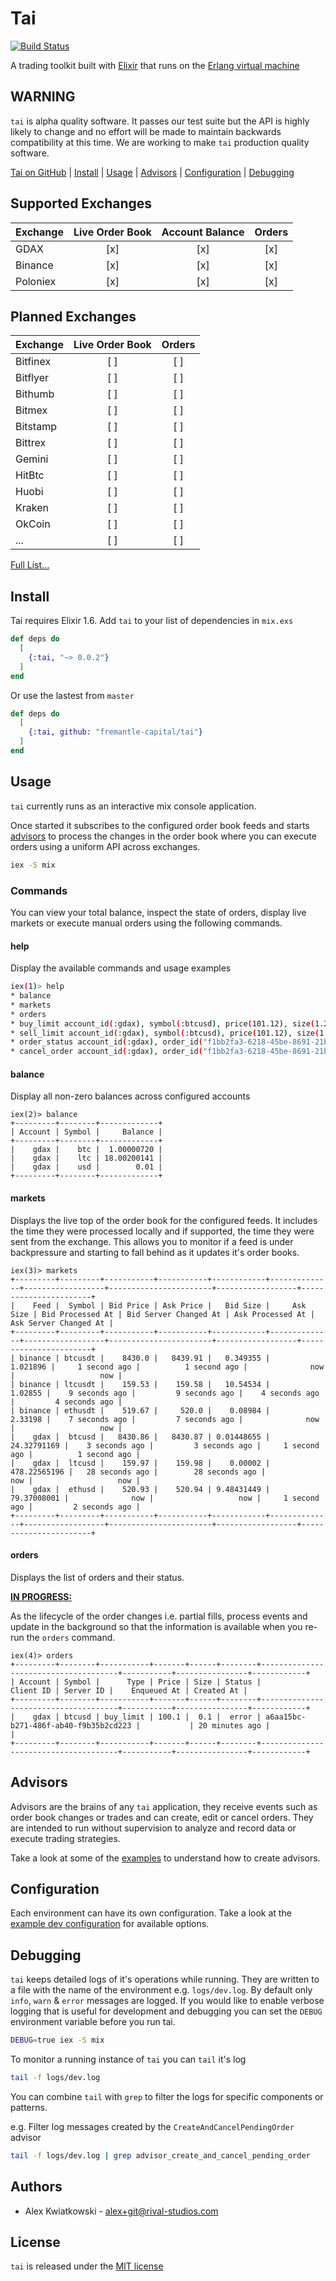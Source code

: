 # Tai
[![Build Status](https://circleci.com/gh/fremantle-capital/tai.png)](https://circleci.com/gh/fremantle-capital/tai)

A trading toolkit built with [Elixir](https://elixir-lang.org/) that runs on the [Erlang virtual machine](http://erlang.org/faq/implementations.html)

## WARNING

`tai` is alpha quality software. It passes our test suite but the API is highly 
likely to change and no effort will be made to maintain backwards compatibility at this time.
We are working to make `tai` production quality software.

[Tai on GitHub](https://github.com/fremantle-capital/tai) | [Install](#install) | [Usage](#usage) | [Advisors](#advisors) | [Configuration](#configuration) | [Debugging](#debugging)


## Supported Exchanges

| Exchange       | Live Order Book  | Account Balance | Orders |
|----------------|:---:|:---:|:---:|
| GDAX           | [x] | [x] | [x] |
| Binance        | [x] | [x] | [x] |
| Poloniex       | [x] | [x] | [x] |

## Planned Exchanges

| Exchange       | Live Order Book  | Orders |
|----------------|:----:|:--------------:|
| Bitfinex           | [ ] | [ ] |
| Bitflyer           | [ ] | [ ] |
| Bithumb            | [ ] | [ ] |
| Bitmex             | [ ] | [ ] |
| Bitstamp           | [ ] | [ ] |
| Bittrex            | [ ] | [ ] |
| Gemini             | [ ] | [ ] |
| HitBtc             | [ ] | [ ] |
| Huobi              | [ ] | [ ] |
| Kraken             | [ ] | [ ] |
| OkCoin             | [ ] | [ ] |
| ...                | [ ] | [ ] |

[Full List...](./PLANNED_EXCHANGES.md)

## Install

Tai requires Elixir 1.6. Add `tai` to your list of dependencies in `mix.exs`

```elixir
def deps do
  [
    {:tai, "~> 0.0.2"}
  ]
end
```

Or use the lastest from `master`

```elixir
def deps do
  [
    {:tai, github: "fremantle-capital/tai"}
  ]
end
```

## Usage

`tai` currently runs as an interactive mix console application.

Once started it subscribes to the configured order book feeds and starts 
[advisors](#advisors) to process the changes in the order book where you can 
execute orders using a uniform API across exchanges.

```bash
iex -S mix
```

### Commands

You can view your total balance, inspect the state of orders, display live markets 
or execute manual orders using the following commands.

#### help

Display the available commands and usage examples

```bash
iex(1)> help
* balance
* markets
* orders
* buy_limit account_id(:gdax), symbol(:btcusd), price(101.12), size(1.2)
* sell_limit account_id(:gdax), symbol(:btcusd), price(101.12), size(1.2)
* order_status account_id(:gdax), order_id("f1bb2fa3-6218-45be-8691-21b98157f25a")
* cancel_order account_id(:gdax), order_id("f1bb2fa3-6218-45be-8691-21b98157f25a")
```

#### balance

Display all non-zero balances across configured accounts


```
iex(2)> balance
+---------+--------+-------------+
| Account | Symbol |     Balance |
+---------+--------+-------------+
|    gdax |    btc |  1.00000720 |
|    gdax |    ltc | 18.00200141 |
|    gdax |    usd |        0.01 |
+---------+--------+-------------+
```

#### markets

Displays the live top of the order book for the configured feeds. It includes 
the time they were processed locally and if supported, the time they were sent 
from the exchange. This allows you to monitor if a feed is under backpressure and
starting to fall behind as it updates it's order books.

```
iex(3)> markets
+---------+---------+-----------+-----------+------------+--------------+------------------+-----------------------+------------------+-----------------------+
|    Feed |  Symbol | Bid Price | Ask Price |   Bid Size |     Ask Size | Bid Processed At | Bid Server Changed At | Ask Processed At | Ask Server Changed At |
+---------+---------+-----------+-----------+------------+--------------+------------------+-----------------------+------------------+-----------------------+
| binance | btcusdt |    8430.0 |   8439.91 |   0.349355 |     1.021896 |     1 second ago |          1 second ago |              now |                   now |
| binance | ltcusdt |    159.53 |    159.58 |   10.54534 |      1.02855 |    9 seconds ago |         9 seconds ago |    4 seconds ago |         4 seconds ago |
| binance | ethusdt |    519.67 |     520.0 |    0.08984 |      2.33198 |    7 seconds ago |         7 seconds ago |              now |                   now |
|    gdax |  btcusd |   8430.86 |   8430.87 | 0.01448655 |  24.32791169 |    3 seconds ago |         3 seconds ago |     1 second ago |          1 second ago |
|    gdax |  ltcusd |    159.97 |    159.98 |    0.00002 | 478.22565196 |   28 seconds ago |        28 seconds ago |              now |                   now |
|    gdax |  ethusd |    520.93 |    520.94 | 9.48431449 |  79.37008001 |              now |                   now |     1 second ago |         2 seconds ago |
+---------+---------+-----------+-----------+------------+--------------+------------------+-----------------------+------------------+-----------------------+
```

#### orders

Displays the list of orders and their status.

**[IN PROGRESS:](https://github.com/fremantle-capital/tai/tree/order-feed-spike)**

As the lifecycle of the order changes i.e. partial fills, process events and 
update in the background so that the information is available when you re-run 
the `orders` command.

```
iex(4)> orders
+---------+--------+-----------+-------+------+--------+--------------------------------------+-----------+----------------+------------+
| Account | Symbol |      Type | Price | Size | Status |                            Client ID | Server ID |    Enqueued At | Created At |
+---------+--------+-----------+-------+------+--------+--------------------------------------+-----------+----------------+------------+
|    gdax | btcusd | buy_limit | 100.1 |  0.1 |  error | a6aa15bc-b271-486f-ab40-f9b35b2cd223 |           | 20 minutes ago |            |
+---------+--------+-----------+-------+------+--------+--------------------------------------+-----------+----------------+------------+
```

## Advisors

Advisors are the brains of any `tai` application, they receive events such 
as order book changes or trades and can create, edit or cancel orders. They 
are intended to run without supervision to analyze and record data or execute 
trading strategies.

Take a look at some of the [examples](./examples/advisors) to understand how to create advisors.

## Configuration

Each environment can have its own configuration. Take a look at the [example dev configuration](config/dev.exs.example) 
for available options.

## Debugging

`tai` keeps detailed logs of it's operations while running. They are written to a file with the name of the environment e.g. `logs/dev.log`. By default only `info`, `warn` & `error` messages are logged. If you would like to enable verbose logging that is useful for development and debugging you can set the `DEBUG` environment variable before you run tai.

```bash
DEBUG=true iex -S mix
```

To monitor a running instance of `tai` you can `tail` it's log

```bash
tail -f logs/dev.log
```

You can combine `tail` with `grep` to filter the logs for specific components or patterns. 

e.g. Filter log messages created by the `CreateAndCancelPendingOrder` advisor

```bash
tail -f logs/dev.log | grep advisor_create_and_cancel_pending_order
```

## Authors

* Alex Kwiatkowski - alex+git@rival-studios.com

## License

`tai` is released under the [MIT license](./LICENSE.md)
